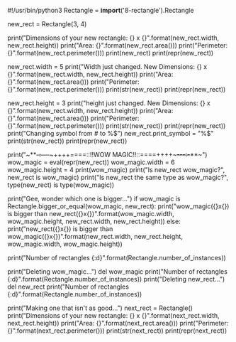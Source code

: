 #!/usr/bin/python3
Rectangle = __import__('8-rectangle').Rectangle

new_rect = Rectangle(3, 4)

print("Dimensions of your new rectangle: {} x {}".format(new_rect.width, new_rect.height))
print("Area: {}".format(new_rect.area()))
print("Perimeter: {}".format(new_rect.perimeter()))
print(new_rect)
print(repr(new_rect))

new_rect.width = 5
print("Width just changed. New Dimensions: {} x {}".format(new_rect.width, new_rect.height))
print("Area: {}".format(new_rect.area()))
print("Perimeter: {}".format(new_rect.perimeter()))
print(str(new_rect))
print(repr(new_rect))

new_rect.height = 3
print("height just changed. New Dimensions: {} x {}".format(new_rect.width, new_rect.height))
print("Area: {}".format(new_rect.area()))
print("Perimeter: {}".format(new_rect.perimeter()))
print(str(new_rect))
print(repr(new_rect))
print("Changing symbol from # to %$")
new_rect.print_symbol = "%$"
print(str(new_rect))
print(repr(new_rect))

print("~**~~-:---~~~++++====::!!WOW MAGIC!!::====++++~~~---:-~~**~")
wow_magic = eval(repr(new_rect))
wow_magic.width = 6
wow_magic.height = 4
print(wow_magic)
print("Is new_rect wow_magic?", new_rect is wow_magic)
print("Is new_rect the same type as wow_magic?", type(new_rect) is type(wow_magic))

print("Gee, wonder which one is bigger...")
if wow_magic is Rectangle.bigger_or_equal(wow_magic, new_rect):
    print("wow_magic({}x{}) is bigger than new_rect({}x{})".format(wow_magic.width, wow_magic.height, new_rect.width, new_rect.height))
else:
    print("new_rect({}x{}) is bigger than wow_magic({}x{})".format(new_rect.width, new_rect.height, wow_magic.width, wow_magic.height))

print("Number of rectangles {:d}".format(Rectangle.number_of_instances))

print("Deleting wow_magic...")
del wow_magic
print("Number of rectangles {:d}".format(Rectangle.number_of_instances))
print("Deleting new_rect...")
del new_rect
print("Number of rectangles {:d}".format(Rectangle.number_of_instances))

print("Making one that isn't as good...")
next_rect = Rectangle()
print("Dimensions of your new rectangle: {} x {}".format(next_rect.width, next_rect.height))
print("Area: {}".format(next_rect.area()))
print("Perimeter: {}".format(next_rect.perimeter()))
print(str(next_rect))
print(repr(next_rect))
